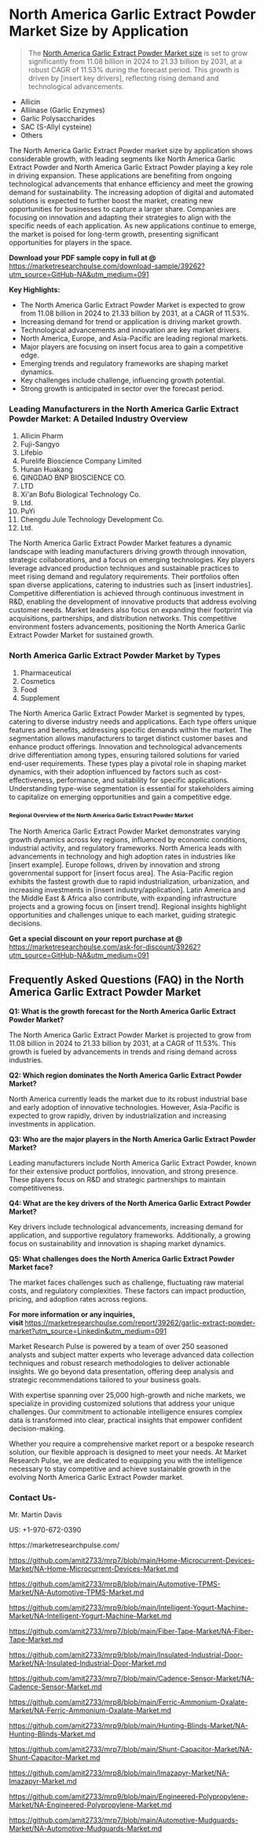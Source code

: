 <h1>North America Garlic Extract Powder Market&nbsp;Size by Application</h1><blockquote><p>The <a href="https://marketresearchpulse.com/download-sample/39262?utm_source=GitHub-NA&amp;utm_medium=091">North America Garlic Extract Powder Market size</a> is set to grow significantly from 11.08 billion in 2024 to 21.33 billion by 2031, at a robust CAGR of 11.53% during the forecast period. This growth is driven by [insert key drivers], reflecting rising demand and technological advancements.</p></blockquote><ul><li>Allicin<li> Alliinase (Garlic Enzymes)<li> Garlic Polysaccharides<li> SAC (S-Allyl cysteine)<li> Others</li></ul><p>The North America Garlic Extract Powder market size by application shows considerable growth, with leading segments like North America Garlic Extract Powder and North America Garlic Extract Powder playing a key role in driving expansion. These applications are benefiting from ongoing technological advancements that enhance efficiency and meet the growing demand for sustainability. The increasing adoption of digital and automated solutions is expected to further boost the market, creating new opportunities for businesses to capture a larger share. Companies are focusing on innovation and adapting their strategies to align with the specific needs of each application. As new applications continue to emerge, the market is poised for long-term growth, presenting significant opportunities for players in the space.</p><p><strong>Download your PDF sample copy in full at @ </strong><a href="https://marketresearchpulse.com/download-sample/39262?utm_source=GitHub-NA&amp;utm_medium=091">https://marketresearchpulse.com/download-sample/39262?utm_source=GitHub-NA&amp;utm_medium=091</a></p><p><strong>Key Highlights: </strong></p><ul><li>The North America Garlic Extract Powder Market is expected to grow from 11.08 billion in 2024 to 21.33 billion by 2031, at a CAGR of 11.53%.</li><li>Increasing demand for trend or application is driving market growth.</li><li>Technological advancements and innovation are key market drivers.</li><li>North America, Europe, and Asia-Pacific are leading regional markets.</li><li>Major players are focusing on insert focus area to gain a competitive edge.</li><li>Emerging trends and regulatory frameworks are shaping market dynamics.</li><li>Key challenges include challenge, influencing growth potential.</li><li>Strong growth is anticipated in sector over the forecast period.</li></ul><h3>Leading Manufacturers in the North America Garlic Extract Powder Market: A Detailed Industry Overview</h3><ol><li>Allicin Pharm</li><li>Fuji-Sangyo</li><li>Lifebio</li><li>Purelife Bioscience Company Limited</li><li>Hunan Huakang</li><li>QINGDAO BNP BIOSCIENCE CO.</li><li>LTD</li><li>Xi'an Bofu Biological Technology Co.</li><li>Ltd.</li><li>PuYi</li><li>Chengdu Jule Technology Development Co.</li><li>Ltd.</li></ol><div class="flex max-w-full flex-col flex-grow"><div class="min-h-8 text-message flex w-full flex-col items-end gap-2 whitespace-normal break-words [.text-message+&amp;]:mt-5" dir="auto" data-message-author-role="assistant" data-message-id="fd8432e4-4910-450d-b182-61b7bfb0a01f" data-message-model-slug="gpt-4o"><div class="flex w-full flex-col gap-1 empty:hidden first:pt-[3px]"><div class="markdown prose w-full break-words dark:prose-invert light"><p>The North America Garlic Extract Powder Market features a dynamic landscape with leading manufacturers driving growth through innovation, strategic collaborations, and a focus on emerging technologies. Key players leverage advanced production techniques and sustainable practices to meet rising demand and regulatory requirements. Their portfolios often span diverse applications, catering to industries such as [insert industries]. Competitive differentiation is achieved through continuous investment in R&amp;D, enabling the development of innovative products that address evolving customer needs. Market leaders also focus on expanding their footprint via acquisitions, partnerships, and distribution networks. This competitive environment fosters advancements, positioning the North America Garlic Extract Powder Market for sustained growth.</p></div></div></div></div><h3>North America Garlic Extract Powder Market by Types</h3><ol><li>Pharmaceutical<li> Cosmetics<li> Food<li> Supplement</li></ol><div class="flex max-w-full flex-col flex-grow"><div class="min-h-8 text-message flex w-full flex-col items-end gap-2 whitespace-normal break-words [.text-message+&amp;]:mt-5" dir="auto" data-message-author-role="assistant" data-message-id="084470be-0bb7-4664-bddf-5156b4f41249" data-message-model-slug="gpt-4o-mini"><div class="flex w-full flex-col gap-1 empty:hidden first:pt-[3px]"><div class="markdown prose w-full break-words dark:prose-invert light"><p>The North America Garlic Extract Powder Market is segmented by types, catering to diverse industry needs and applications. Each type offers unique features and benefits, addressing specific demands within the market. The segmentation allows manufacturers to target distinct customer bases and enhance product offerings. Innovation and technological advancements drive differentiation among types, ensuring tailored solutions for varied end-user requirements. These types play a pivotal role in shaping market dynamics, with their adoption influenced by factors such as cost-effectiveness, performance, and suitability for specific applications. Understanding type-wise segmentation is essential for stakeholders aiming to capitalize on emerging opportunities and gain a competitive edge.</p></div></div></div></div><h3><span style="font-size: 11px;">Regional Overview of the North America Garlic Extract Powder Market</span></h3><div class="flex max-w-full flex-col flex-grow"><div class="min-h-8 text-message flex w-full flex-col items-end gap-2 whitespace-normal break-words [.text-message+&amp;]:mt-5" dir="auto" data-message-author-role="assistant" data-message-id="e9038762-ce64-4e30-91c9-9bd413514231" data-message-model-slug="gpt-4o-mini"><div class="flex w-full flex-col gap-1 empty:hidden first:pt-[3px]"><div class="markdown prose w-full break-words dark:prose-invert light"><p>The North America Garlic Extract Powder Market demonstrates varying growth dynamics across key regions, influenced by economic conditions, industrial activity, and regulatory frameworks. North America leads with advancements in technology and high adoption rates in industries like [insert example]. Europe follows, driven by innovation and strong governmental support for [insert focus area]. The Asia-Pacific region exhibits the fastest growth due to rapid industrialization, urbanization, and increasing investments in [insert industry/application]. Latin America and the Middle East &amp; Africa also contribute, with expanding infrastructure projects and a growing focus on [insert trend]. Regional insights highlight opportunities and challenges unique to each market, guiding strategic decisions.</p></div></div></div></div><p><strong>Get a special discount on your report purchase at @ </strong><a href="https://marketresearchpulse.com/ask-for-discount/39262?utm_source=GitHub-NA&amp;utm_medium=091">https://marketresearchpulse.com/ask-for-discount/39262?utm_source=GitHub-NA&amp;utm_medium=091</a></p><h2>Frequently Asked Questions (FAQ) in the North America Garlic Extract Powder Market</h2><p><strong>Q1: What is the growth forecast for the North America Garlic Extract Powder Market?</strong></p><p>The North America Garlic Extract Powder Market is projected to grow from 11.08 billion in 2024 to 21.33 billion by 2031, at a CAGR of 11.53%. This growth is fueled by advancements in trends and rising demand across industries.</p><p><strong>Q2: Which region dominates the North America Garlic Extract Powder Market?</strong></p><p>North America currently leads the market due to its robust industrial base and early adoption of innovative technologies. However, Asia-Pacific is expected to grow rapidly, driven by industrialization and increasing investments in application.</p><p><strong>Q3: Who are the major players in the North America Garlic Extract Powder Market?</strong></p><p>Leading manufacturers include North America Garlic Extract Powder, known for their extensive product portfolios, innovation, and strong presence. These players focus on R&amp;D and strategic partnerships to maintain competitiveness.</p><p><strong>Q4: What are the key drivers of the North America Garlic Extract Powder Market?</strong></p><p>Key drivers include technological advancements, increasing demand for application, and supportive regulatory frameworks. Additionally, a growing focus on sustainability and innovation is shaping market dynamics.</p><p><strong>Q5: What challenges does the North America Garlic Extract Powder Market face?</strong></p><p>The market faces challenges such as challenge, fluctuating raw material costs, and regulatory complexities. These factors can impact production, pricing, and adoption rates across regions.</p><p><strong>For more information or any inquiries, visit&nbsp;</strong><a href="https://marketresearchpulse.com/report/39262/garlic-extract-powder-market?utm_source=Linkedin&utm_medium=091">https://marketresearchpulse.com/report/39262/garlic-extract-powder-market?utm_source=Linkedin&utm_medium=091</a></p><p>Market Research Pulse is powered by a team of over 250 seasoned analysts and subject matter experts who leverage advanced data collection techniques and robust research methodologies to deliver actionable insights. We go beyond data presentation, offering deep analysis and strategic recommendations tailored to your business goals.</p><p>With expertise spanning over 25,000 high-growth and niche markets, we specialize in providing customized solutions that address your unique challenges. Our commitment to actionable intelligence ensures complex data is transformed into clear, practical insights that empower confident decision-making.</p><p>Whether you require a comprehensive market report or a bespoke research solution, our flexible approach is designed to meet your needs. At Market Research Pulse, we are dedicated to equipping you with the intelligence necessary to stay competitive and achieve sustainable growth in the evolving North America Garlic Extract Powder market.</p><h3><strong>Contact Us-</strong></h3><p>Mr. Martin Davis</p><p>US: +1-970-672-0390</p><p>https://marketresearchpulse.com/</p><p><a href="https://github.com/amit2733/mrp7/blob/main/Home-Microcurrent-Devices-Market/NA-Home-Microcurrent-Devices-Market.md">https://github.com/amit2733/mrp7/blob/main/Home-Microcurrent-Devices-Market/NA-Home-Microcurrent-Devices-Market.md</a></p><p><a href="https://github.com/amit2733/mrp8/blob/main/Automotive-TPMS-Market/NA-Automotive-TPMS-Market.md">https://github.com/amit2733/mrp8/blob/main/Automotive-TPMS-Market/NA-Automotive-TPMS-Market.md</a></p><p><a href="https://github.com/amit2733/mrp9/blob/main/Intelligent-Yogurt-Machine-Market/NA-Intelligent-Yogurt-Machine-Market.md">https://github.com/amit2733/mrp9/blob/main/Intelligent-Yogurt-Machine-Market/NA-Intelligent-Yogurt-Machine-Market.md</a></p><p><a href="https://github.com/amit2733/mrp7/blob/main/Fiber-Tape-Market/NA-Fiber-Tape-Market.md">https://github.com/amit2733/mrp7/blob/main/Fiber-Tape-Market/NA-Fiber-Tape-Market.md</a></p><p><a href="https://github.com/amit2733/mrp9/blob/main/Insulated-Industrial-Door-Market/NA-Insulated-Industrial-Door-Market.md">https://github.com/amit2733/mrp9/blob/main/Insulated-Industrial-Door-Market/NA-Insulated-Industrial-Door-Market.md</a></p><p><a href="https://github.com/amit2733/mrp7/blob/main/Cadence-Sensor-Market/NA-Cadence-Sensor-Market.md">https://github.com/amit2733/mrp7/blob/main/Cadence-Sensor-Market/NA-Cadence-Sensor-Market.md</a></p><p><a href="https://github.com/amit2733/mrp8/blob/main/Ferric-Ammonium-Oxalate-Market/NA-Ferric-Ammonium-Oxalate-Market.md">https://github.com/amit2733/mrp8/blob/main/Ferric-Ammonium-Oxalate-Market/NA-Ferric-Ammonium-Oxalate-Market.md</a></p><p><a href="https://github.com/amit2733/mrp9/blob/main/Hunting-Blinds-Market/NA-Hunting-Blinds-Market.md">https://github.com/amit2733/mrp9/blob/main/Hunting-Blinds-Market/NA-Hunting-Blinds-Market.md</a></p><p><a href="https://github.com/amit2733/mrp7/blob/main/Shunt-Capacitor-Market/NA-Shunt-Capacitor-Market.md">https://github.com/amit2733/mrp7/blob/main/Shunt-Capacitor-Market/NA-Shunt-Capacitor-Market.md</a></p><p><a href="https://github.com/amit2733/mrp8/blob/main/Imazapyr-Market/NA-Imazapyr-Market.md">https://github.com/amit2733/mrp8/blob/main/Imazapyr-Market/NA-Imazapyr-Market.md</a></p><p><a href="https://github.com/amit2733/mrp9/blob/main/Engineered-Polypropylene-Market/NA-Engineered-Polypropylene-Market.md">https://github.com/amit2733/mrp9/blob/main/Engineered-Polypropylene-Market/NA-Engineered-Polypropylene-Market.md</a></p><p><a href="https://github.com/amit2733/mrp7/blob/main/Automotive-Mudguards-Market/NA-Automotive-Mudguards-Market.md">https://github.com/amit2733/mrp7/blob/main/Automotive-Mudguards-Market/NA-Automotive-Mudguards-Market.md</a></p>
